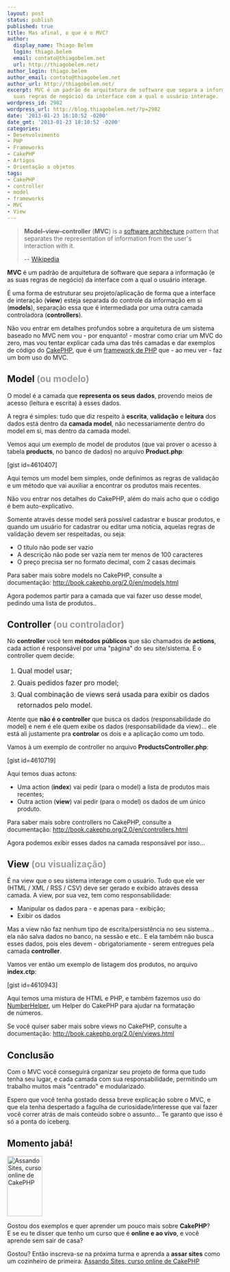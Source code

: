 ```yaml
---
layout: post
status: publish
published: true
title: Mas afinal, o que é o MVC?
author:
  display_name: Thiago Belem
  login: thiago.belem
  email: contato@thiagobelem.net
  url: http://thiagobelem.net/
author_login: thiago.belem
author_email: contato@thiagobelem.net
author_url: http://thiagobelem.net/
excerpt: MVC é um padrão de arquitetura de software que separa a informação (e as
  suas regras de negócio) da interface com a qual o usuário interage.
wordpress_id: 2982
wordpress_url: http://blog.thiagobelem.net/?p=2982
date: '2013-01-23 16:10:52 -0200'
date_gmt: '2013-01-23 18:10:52 -0200'
categories:
- Desenvolvimento
- PHP
- Frameworks
- CakePHP
- Artigos
- Orientação a objetos
tags:
- CakePHP
- controller
- model
- frameworks
- MVC
- View
---
```

<blockquote><b>Model–view–controller</b> (<b>MVC</b>) is a <a title="Software architecture" href="http://en.wikipedia.org/wiki/Software_architecture">software architecture</a> pattern that separates the representation of information from the user's interaction with it.</p>
<p>-- <a href="http://en.wikipedia.org/wiki/Model%E2%80%93view%E2%80%93controller">Wikipedia</a></p></blockquote>
<p><strong>MVC</strong> é um padrão de arquitetura de software que separa a informação (e as suas regras de negócio) da interface com a qual o usuário interage.</p>
<p>É uma forma de estruturar seu projeto/aplicação de forma que a interface de interação (<strong>view</strong>) esteja separada do controle da informação em si (<strong>models</strong>), separação essa que é intermediada por uma outra camada controladora (<strong>controllers</strong>).</p>
<p>Não vou entrar em detalhes profundos sobre a arquitetura de um sistema baseado no MVC nem vou - por enquanto! - mostrar como criar um MVC do zero, mas vou tentar explicar cada uma das três camadas e dar exemplos de código do <a href="http://cakephp.org">CakePHP</a>, que é um <a title="Frameworks no PHP: O que, quando, porque e qual?" href="http://blog.thiagobelem.net/frameworks-no-php-o-que-quando-porque-e-qual/">framework de PHP</a> que - ao meu ver - faz um bom uso do MVC.</p>
<h2>Model <span style="color: #999999;">(ou modelo)</span></h2>
<p>O model é a camada que <strong>representa os seus dados</strong>, provendo meios de acesso (leitura e escrita) à esses dados.</p>
<p>A regra é simples: tudo que diz respeito à <strong>escrita</strong>, <strong>validação</strong> e <strong>leitura</strong> dos dados está dentro da <strong>camada model</strong>, não necessariamente dentro do model em si, mas dentro da camada model.</p>
<p>Vemos aqui um exemplo de model de produtos (que vai prover o acesso à tabela <strong>products</strong>, no banco de dados) no arquivo <strong>Product.php</strong>:</p>
<p>[gist id=4610407]</p>
<p>Aqui temos um model bem simples, onde definimos as regras de validação e um método que vai auxiliar a encontrar os produtos mais recentes.</p>
<p>Não vou entrar nos detalhes do CakePHP, além do mais acho que o código é bem auto-explicativo.</p>
<p>Somente através desse model será possível cadastrar e buscar produtos, e quando um usuário for cadastrar ou editar uma notícia, aquelas regras de validação devem ser respeitadas, ou seja:</p>
<ul>
<li><span style="line-height: 14px;">O título não pode ser vazio</span></li>
<li>A descrição não pode ser vazia nem ter menos de 100 caracteres</li>
<li>O preço precisa ser no formato decimal, com 2 casas decimais</li>
</ul>
<p>Para saber mais sobre models no CakePHP, consulte a documentação: <a href="http://book.cakephp.org/2.0/en/models.html">http://book.cakephp.org/2.0/en/models.html</a></p>
<p>Agora podemos partir para a camada que vai fazer uso desse model, pedindo uma lista de produtos..</p>
<h2>Controller<span style="color: #999999;"> (ou controlador)</span></h2>
<p>No <strong>controller</strong> você tem <strong>métodos públicos</strong> que são chamados de <strong>actions</strong>, cada action é responsável por uma "página" do seu site/sistema. É o controller quem decide:</p>
<ol>
<li><span style="line-height: 1.714285714; font-size: 1rem;">Qual model usar;</span></li>
<li><span style="line-height: 1.714285714; font-size: 1rem;">Quais pedidos fazer pro model;</span></li>
<li><span style="line-height: 1.714285714; font-size: 1rem;">Qual combinação de views será usada para exibir os dados retornados pelo model.</span></li>
</ol>
<p>Atente que <strong>não é o controller</strong> que busca os dados (responsabilidade do model) e nem é ele quem exibe os dados (responsabilidade da view)... ele está ali justamente pra <strong>controlar</strong> os dois e a aplicação como um todo.</p>
<p>Vamos à um exemplo de controller no arquivo <strong>ProductsController.php</strong>:</p>
<p>[gist id=4610719]</p>
<p>Aqui temos duas actons:</p>
<ul>
<li><span style="line-height: 14px;">Uma action (<strong>index</strong>) vai pedir (para o model) a lista de produtos mais recentes;</span></li>
<li>Outra action (<strong>view</strong>) vai pedir (para o model) os dados de um único produto.</li>
</ul>
<p>Para saber mais sobre controllers no CakePHP, consulte a documentação: <a href="http://book.cakephp.org/2.0/en/controllers.html">http://book.cakephp.org/2.0/en/controllers.html</a></p>
<p>Agora podemos exibir esses dados na camada responsável por isso...</p>
<h2>View<span style="color: #999999;"> (ou visualização)</span></h2>
<p>É na view que o seu sistema interage com o usuário. Tudo que ele ver (HTML / XML / RSS / CSV) deve ser gerado e exibido através dessa camada. A view, por sua vez, tem como responsabilidade:</p>
<ul>
<li><span style="line-height: 14px;">Manipular os dados para - e apenas para - exibição;</span></li>
<li>Exibir os dados</li>
</ul>
<p>Mas a view não faz nenhum tipo de escrita/persistência no seu sistema... ela não salva dados no banco, na sessão e etc.. E ela também não busca esses dados, pois eles devem - obrigatoriamente - serem entregues pela camada <strong>controller</strong>.</p>
<p>Vamos ver então um exemplo de listagem dos produtos, no arquivo <strong>index.ctp</strong>:</p>
<p>[gist id=4610943]</p>
<p>Aqui temos uma mistura de HTML e PHP, e também fazemos uso do <a href="http://book.cakephp.org/2.0/en/core-libraries/helpers/number.html">NumberHelper</a>, um Helper do CakePHP para ajudar na formatação de números.</p>
<p>Se você quiser saber mais sobre views no CakePHP, consulte a documentação: <a href="http://book.cakephp.org/2.0/en/views.html">http://book.cakephp.org/2.0/en/views.html</a></p>
<h2>Conclusão</h2>
<p>Com o MVC você conseguirá organizar seu projeto de forma que tudo tenha seu lugar, e cada camada com sua responsabilidade, permitindo um trabalho muitos mais "centrado" e modularizado.</p>
<p>Espero que você tenha gostado dessa breve explicação sobre o MVC, e que ela tenha despertado a fagulha de curiosidade/interesse que vai fazer você correr atrás de mais conteúdo sobre o assunto... Te garanto que isso é só a ponta do iceberg.</p>
<h2>Momento jabá!</h2>
<p><a href="http://assando-sites.com.br/"><img class="alignright  wp-image-3002" style="box-shadow: none;" alt="Assando Sites, curso online de CakePHP" src="http://blog.thiagobelem.net/wp-content/uploads/2013/01/bolo-topo-gnomo-direita-175x300.png" width="82" height="140" /></a></p>
<p>Gostou dos exemplos e quer aprender um pouco mais sobre <strong>CakePHP</strong>? E se eu te disser que tenho um curso que é <strong>online e ao vivo</strong>, e você aprende sem sair de casa?</p>
<p>Gostou? Então inscreva-se na próxima turma e aprenda a <strong>assar sites</strong> como um cozinheiro de primeira: <a title="Assando Sites, curso online de CakePHP" href="http://assando-sites.com.br/">Assando Sites, curso online de CakePHP</a></p>
